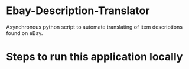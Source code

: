 # Ebay-Description-Translator
Asynchronous python script to automate translating of item descriptions found on eBay.


# Steps to run this application locally
